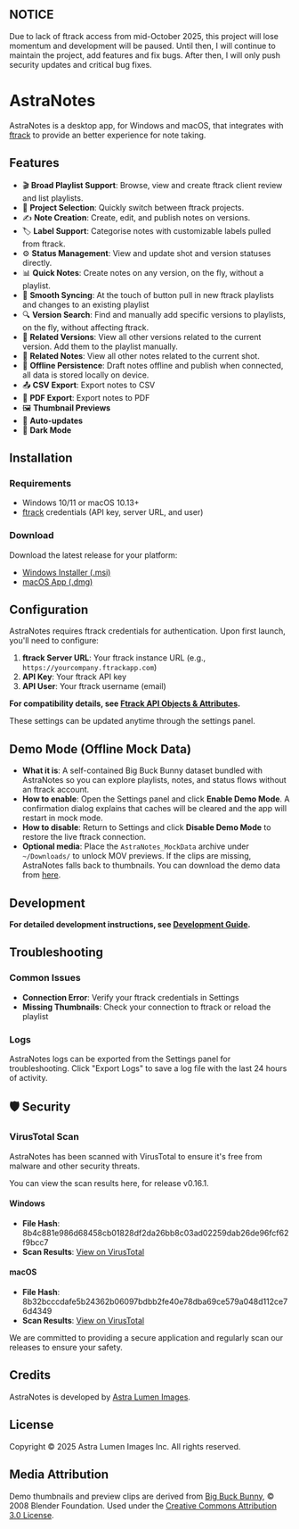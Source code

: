 ## NOTICE
Due to lack of ftrack access from mid-October 2025, this project will lose momentum and development will be paused.
Until then, I will continue to maintain the project, add features and fix bugs.
After then, I will only push security updates and critical bug fixes.

# AstraNotes

AstraNotes is a desktop app, for Windows and macOS, that integrates with [ftrack](https://www.ftrack.com/) to provide an better experience for note taking.

## Features

- 🎬 **Broad Playlist Support**: Browse, view and create ftrack client review and list playlists.
- 📂 **Project Selection**: Quickly switch between ftrack projects.
- ✍️ **Note Creation**: Create, edit, and publish notes on versions.
- 🏷️ **Label Support**: Categorise notes with customizable labels pulled from ftrack.
- ⚙️ **Status Management**: View and update shot and version statuses directly.
- 📊 **Quick Notes**: Create notes on any version, on the fly, without a playlist.
- 🔄 **Smooth Syncing**: At the touch of button pull in new ftrack playlists and changes to an existing playlist
- 🔍 **Version Search**: Find and manually add specific versions to playlists, on the fly, without affecting ftrack.
- 🔗 **Related Versions**: View all other versions related to the current version. Add them to the playlist manually.
- 🔗 **Related Notes**: View all other notes related to the current shot.
- 💾 **Offline Persistence**: Draft notes offline and publish when connected, all data is stored locally on device.
- 📤 **CSV Export**: Export notes to CSV
- 📄 **PDF Export**: Export notes to PDF
- 🖼️ **Thumbnail Previews**
- 🔄 **Auto-updates**
- 🌙 **Dark Mode**

## Installation

### Requirements

- Windows 10/11 or macOS 10.13+
- [ftrack](https://www.ftrack.com/) credentials (API key, server URL, and user)

### Download

Download the latest release for your platform:

- [Windows Installer (.msi)](https://github.com/matteoveglia/AstraNotes/releases/latest)
- [macOS App (.dmg)](https://github.com/matteoveglia/AstraNotes/releases/latest)

## Configuration

AstraNotes requires ftrack credentials for authentication. Upon first launch, you'll need to configure:

1. **ftrack Server URL**: Your ftrack instance URL (e.g., `https://yourcompany.ftrackapp.com`)
2. **API Key**: Your ftrack API key
3. **API User**: Your ftrack username (email)

**For compatibility details, see [Ftrack API Objects & Attributes](./docs/ftrack-api-objects.md).**

These settings can be updated anytime through the settings panel.

## Demo Mode (Offline Mock Data)

- **What it is**: A self-contained Big Buck Bunny dataset bundled with AstraNotes so you can explore playlists, notes, and status flows without an ftrack account.
- **How to enable**: Open the Settings panel and click **Enable Demo Mode**. A confirmation dialog explains that caches will be cleared and the app will restart in mock mode.
- **How to disable**: Return to Settings and click **Disable Demo Mode** to restore the live ftrack connection.
- **Optional media**: Place the `AstraNotes_MockData` archive under `~/Downloads/` to unlock MOV previews. If the clips are missing, AstraNotes falls back to thumbnails. You can download the demo data from [here](https://drive.google.com/file/d/1oAtv3SXF21z1TcA_27aCD6KNZEbGxd9_/view?usp=sharing).

## Development
**For detailed development instructions, see [Development Guide](./docs/development.md).**

## Troubleshooting

### Common Issues

- **Connection Error**: Verify your ftrack credentials in Settings
- **Missing Thumbnails**: Check your connection to ftrack or reload the playlist

### Logs

AstraNotes logs can be exported from the Settings panel for troubleshooting. Click "Export Logs" to save a log file with the last 24 hours of activity.
## 🛡️ Security

### VirusTotal Scan

AstraNotes has been scanned with VirusTotal to ensure it's free from malware and other security threats.

You can view the scan results here, for release v0.16.1.

#### Windows
- **File Hash**: 8b4c881e986d68458cb01828df2da26bb8c03ad02259dab26de96fcf62f9bcc7
- **Scan Results**: [View on VirusTotal](https://www.virustotal.com/gui/file/8b4c881e986d68458cb01828df2da26bb8c03ad02259dab26de96fcf62f9bcc7/detection)

#### macOS
- **File Hash**: 8b32bcccdafe5b24362b06097bdbb2fe40e78dba69ce579a048d112ce76d4349
- **Scan Results**: [View on VirusTotal](https://www.virustotal.com/gui/file/8b32bcccdafe5b24362b06097bdbb2fe40e78dba69ce579a048d112ce76d4349/detection)

We are committed to providing a secure application and regularly scan our releases to ensure your safety.

## Credits

AstraNotes is developed by [Astra Lumen Images](https://astralumen.co/).

## License

Copyright © 2025 Astra Lumen Images Inc. All rights reserved.

## Media Attribution

Demo thumbnails and preview clips are derived from [Big Buck Bunny](https://peach.blender.org/), © 2008 Blender Foundation. Used under the [Creative Commons Attribution 3.0 License](https://creativecommons.org/licenses/by/3.0/).